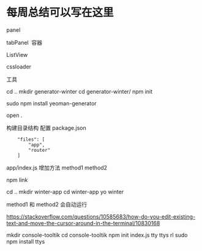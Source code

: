 # 每周总结可以写在这里

panel

tabPanel   容器

ListView

cssloader


工具

cd ..
mkdir generator-winter
cd generator-winter/
npm init

sudo npm install yeoman-generator

open .

构建目录结构
配置 package.json
        
        "files": [
            "app",
            "router"
        ]
        

app/index.js
增加方法 method1 method2

npm link

cd ..
mkdir winter-app
cd winter-app
yo winter

method1 和 method2 会自动运行

https://stackoverflow.com/questions/10585683/how-do-you-edit-existing-text-and-move-the-cursor-around-in-the-terminal/10830168

mkdir console-tooltik
cd console-tooltik
npm init
index.js 
    tty
    ttys
    rl
sudo npm install ttys
